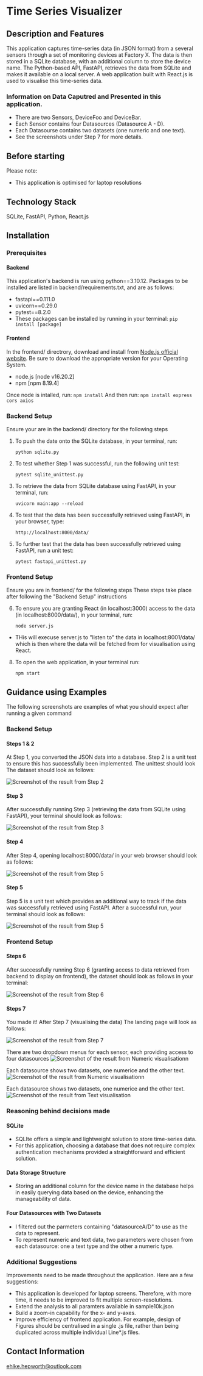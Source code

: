 # Time Series Visualizer

## Description and Features
This application captures time-series data (in JSON format) from a several sensors through a set of monitoring devices at Factory X.
The data is then stored in a SQLite database, with an additional column to store the device name.
The Python-based API, FastAPI, retrieves the data from SQLite and makes it available on a local server.
A web application built with React.js is used to visualise this time-series data.

### Information on Data Caputred and Presented in this application.
- There are two Sensors, DeviceFoo and DeviceBar.
- Each Sensor contains four Datasources (Datasource A - D).
- Each Datasourse contains two datasets (one numeric and one text).
- See the screenshots under Step 7 for more details.

## Before starting
Please note:
- This application is optimised for laptop resolutions

## Technology Stack
SQLite, FastAPI, Python, React.js

## Installation
### Prerequisites
#### Backend
This application's backend is run using python==3.10.12. Packages to be installed are listed in backend/requirements.txt, and are as follows:
- fastapi==0.111.0
- uvicorn==0.29.0
- pytest==8.2.0
- These packages can be installed by running in your terminal:
```pip install [package]```


#### Frontend
In the frontend/ directrory, download and install from [Node.js official website](https://nodejs.org/en/download/).
Be sure to download the appropriate version for your Operating System.
- node.js [node v16.20.2]
- npm [npm 8.19.4]


Once node is intalled, run:
    ```npm install```
And then run:
    ```npm install express cors axios```


### Backend Setup
Ensure your are in the backend/ directory for the following steps

1. To push the date onto the SQLite database, in your terminal, run:

    ```python sqlite.py```

2. To test whether Step 1 was successful, run the following unit test:

    ```pytest sqlite_unittest.py```


3. To retrieve the data from SQLite database using FastAPI, in your terminal, run:

    ```uvicorn main:app --reload```

4. To test that the data has been successfully retrieved using FastAPI, in your browser, type:

    ```http://localhost:8000/data/```

5. To further test that the data has been successfully retrieved using FastAPI, run a unit test:

    ```pytest fastapi_unittest.py```


### Frontend Setup
Ensure you are in frontend/ for the following steps
These steps take place after following the "Backend Setup" instructions

6. To ensure you are granting React (in localhost:3000) access to the data (in localhost:8000/data/), in your terminal, run:

    ```node server.js```
- THis will execuse server.js to "listen to" the data in localhost:8001/data/ which is then where the data will be fetched from for visualisation using React.

8. To open the web application, in your terminal run:

    ```npm start```

## Guidance using Examples
The following screenshots are examples of what you should expect after running a given command

### Backend Setup
#### Steps 1 & 2
At Step 1, you converted the JSON data into a database. Step 2 is a unit test to ensure this has successfully been implemented.
The unittest should look 
The dataset should look as follows:

![Screenshot of the result from Step 2](images/Step2.png "Screenshot of the result from Step 2")

#### Step 3
After successfully running Step 3 (retrieving the data from SQLite using FastAPI),
your terminal should look as follows:

![Screenshot of the result from Step 3](images/Step3.png "Screenshot of the result from Step 5")

#### Step 4 
After Step 4, opening localhost:8000/data/ in your web browser should look as follows: 

![Screenshot of the result from Step 5](images/Step4.png "Screenshot of the result from Step 4")

#### Step 5
Step 5 is a unit test which provides an additional way to track if the data was successfully retrieved using FastAPI.
After a successful run, your terminal should look as follows:

![Screenshot of the result from Step 5](images/Step5.png "Screenshot of the result from Step 5")


### Frontend Setup
#### Steps 6
After successfully running Step 6 (granting access to data retrieved from backend to display on frontend),
the dataset should look as follows in your terminal:

![Screenshot of the result from Step 6](images/Step6.png "Screenshot of the result from Step 6")

#### Steps 7
You made it!
After Step 7 (visualising the data)
The landing page will look as follows:

![Screenshot of the result from Step 7](images/Step7.png "Screenshot of the result from Step 7")

There are two dropdown menus for each sensor, each providing access to four datasources
![Screenshot of the result from Numeric visualisationn](images/Step8.png "Screenshot of the result from Numeric visualisationn")

Each datasource shows two datasets, one numerice and the other text.
![Screenshot of the result from Numeric visualisationn](images/Step9.png "Screenshot of the result from Numeric visualisationn")

Each datasource shows two datasets, one numerice and the other text.
![Screenshot of the result from Text visualisation](images/Step10.png "Screenshot of the result from Text visualisation")


### Reasoning behind decisions made

#### SQLite
- SQLIte offers a simple and lightweight solution to store time-series data.
- For this application, choosing a database that does not require complex authentication mechanisms provided a straightforward and efficient solution.

#### Data Storage Structure
- Storing an additional column for the device name in the database helps in easily querying data based on the device, enhancing the manageability of data.

#### Four Datasources with Two Datasets
- I filtered out the parmeters containing "datasourceA/D" to use as the data to represent.
- To represent numeric and text data, two parameters were chosen from each datasource: one a text type and the other a numeric type.


### Additional Suggestions
Improvements need to be made throughout the application. Here are a few suggestions:

- This application is developed for laptop screens. Therefore, with more time, it needs to be improved to fit multiple screen-resolutions.
- Extend the analysis to all paramters available in sample10k.json
- Build a zoom-in capability for the x- and y-axes.
- Improve efficiency of frontend application. For example, design of Figures should be centralised in a single .js file, rather than being duplicated across multiple individual Line*.js files.



## Contact Information
ehlke.hepworth@outlook.com
